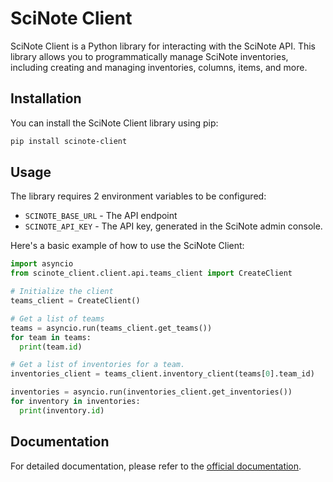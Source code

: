 # SciNote Client

SciNote Client is a Python library for interacting with the SciNote API. This
library allows you to programmatically manage SciNote inventories, including
creating and managing inventories, columns, items, and more.

## Installation

You can install the SciNote Client library using pip:

```bash
pip install scinote-client
```

## Usage

The library requires 2 environment variables to be configured:

* `SCINOTE_BASE_URL` - The API endpoint
* `SCINOTE_API_KEY` - The API key, generated in the SciNote admin console.

Here's a basic example of how to use the SciNote Client:

```python
import asyncio
from scinote_client.client.api.teams_client import CreateClient

# Initialize the client
teams_client = CreateClient()

# Get a list of teams
teams = asyncio.run(teams_client.get_teams())
for team in teams:
  print(team.id)

# Get a list of inventories for a team.
inventories_client = teams_client.inventory_client(teams[0].team_id)

inventories = asyncio.run(inventories_client.get_inventories())
for inventory in inventories:
  print(inventory.id)

```



## Documentation

For detailed documentation, please refer to the [official documentation](https://scinote-eln.github.io/scinote-api-docs/#introduction).
